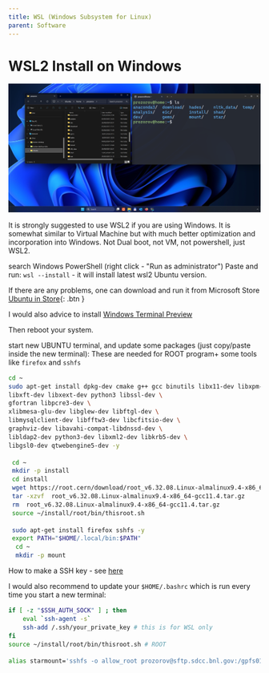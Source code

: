 ```yaml
---
title: WSL (Windows Subsystem for Linux)
parent: Software
---
```


# WSL2 Install on Windows

![alt text](/img/mywsl.png)

It is strongly suggested to use WSL2 if you are using Windows. It is somewhat similar to Virtual Machine but with much better optimization and incorporation into Windows. Not Dual boot, not VM, not powershell, just WSL2.

search Windows PowerShell (right click - "Run as administrator")
Paste and run:
`wsl --install`  - it will install latest wsl2 Ubuntu version.

If there are any problems, one can download and run it from Microsoft Store
[Ubuntu in Store](https://www.microsoft.com/store/productId/9PDXGNCFSCZV?ocid=pdpshare){: .btn }

I would also advice to install [Windows Terminal Preview](https://www.microsoft.com/store/productId/9N8G5RFZ9XK3?ocid=pdpshare)

Then reboot your system.

start new UBUNTU terminal, and update some packages (just copy/paste inside the new terminal):
These are needed for ROOT program+ some tools like `firefox` and `sshfs`

```bash
cd ~
sudo apt-get install dpkg-dev cmake g++ gcc binutils libx11-dev libxpm-dev \
libxft-dev libxext-dev python3 libssl-dev \ 
gfortran libpcre3-dev \
xlibmesa-glu-dev libglew-dev libftgl-dev \
libmysqlclient-dev libfftw3-dev libcfitsio-dev \
graphviz-dev libavahi-compat-libdnssd-dev \
libldap2-dev python3-dev libxml2-dev libkrb5-dev \
libgsl0-dev qtwebengine5-dev -y 

 cd ~
 mkdir -p install 
 cd install 
 wget https://root.cern/download/root_v6.32.08.Linux-almalinux9.4-x86_64-gcc11.4.tar.gz
 tar -xzvf  root_v6.32.08.Linux-almalinux9.4-x86_64-gcc11.4.tar.gz 
 rm  root_v6.32.08.Linux-almalinux9.4-x86_64-gcc11.4.tar.gz
 source ~/install/root/bin/thisroot.sh
 
 sudo apt-get install firefox sshfs -y 
 export PATH="$HOME/.local/bin:$PATH"
  cd ~
  mkdir -p mount
```

How to make a SSH key - see [here](/software/ssh)

I would also recommend to update your `$HOME/.bashrc` which is run every time you start a new terminal:

```bash
if [ -z "$SSH_AUTH_SOCK" ] ; then
    eval `ssh-agent -s`
    ssh-add /.ssh/your_private_key # this is for WSL only   
fi
source ~/install/root/bin/thisroot.sh # ROOT

alias starmount='sshfs -o allow_root prozorov@sftp.sdcc.bnl.gov:/gpfs01/star/pwg/prozorov ~/mount' # alias for mounting STAR 
```
